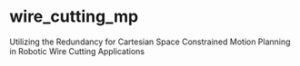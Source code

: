 # wire_cutting_mp
Utilizing the Redundancy for Cartesian Space Constrained Motion Planning in Robotic Wire Cutting Applications
